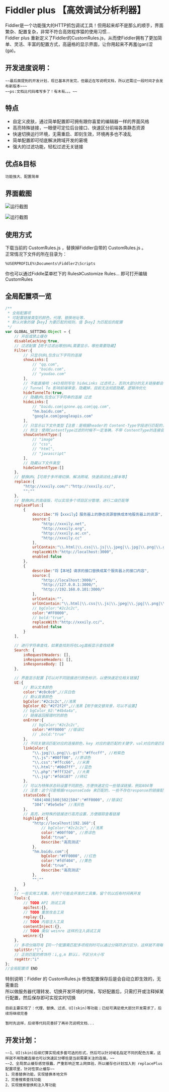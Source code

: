 # Fiddler plus 【高效调试分析利器】

Fiddler是一个功能强大的HTTP抓包调试工具！但用起来却不是那么的顺手，界面繁杂、配置复杂，非常不符合高效程序猿的使用习惯...   
Fiddler plus 重新定义了Fiddler的CustomRules.js，从而使Fiddler拥有了更加简单、灵活、丰富的配置方式，高逼格的显示界面，让你用起来不再羞(gan)涩(ga)。


## 开发进度说明：
	~~最后面提到的开发计划，现已基本开发完，但最近在写说明文档，所以还需过一段时间才会发布新版本~~~
	~~ps:文档比代码难写多了！有木有。。。~~


## 特点
* 自定义皮肤，通过简单配置即可拥有跟你喜爱的编辑器一样的界面风格
* 高亮特殊链接，一眼便可定位后台接口、快速区分前端各类静态资源
* 快速切换运行环境，无需重启、即刻生效，环境再多也不凌乱
* 简单配置即可彻底解决跨域开发的窘境
* 强大的过滤功能，轻松过滤无关链接


## 优点&目标
	功能强大、配置简单
	
## 界面截图
![运行截图](https://raw.githubusercontent.com/xxxily/Fiddler-plus/master/assets/screenshot/screenshot01.png "运行截图")     

![运行截图](https://raw.githubusercontent.com/xxxily/Fiddler-plus/master/assets/screenshot/screenshot02.png "运行截图")

## 使用方式

下载当前的 CustomRules.js ，替换掉Fiddler自带的 CustomRules.js 。  
正常情况下文件的所在目录为：  

	%USERPROFILE%\Documents\Fiddler2\Scripts

你也可以通过Fiddle菜单栏下的 Rules》Customize Rules...   即可打开编辑CustomRules

## 全局配置项一览
```javascript
/**
 * 全局配置项
 * 可配置链接类型的颜色，代理、替换地址等，
 * 默认对象的键【key】为要匹配的规则，值【key】为匹配后的配置
 */
var GLOBAL_SETTING:Object = {
    // 开启或禁止缓存
    disableCaching:true,
    // 过滤配置【用于过滤出哪些URL需要显示，哪些需要隐藏】
    Filter:{
        // 只显示URL包含以下字符的连接
        showLinks:[
            // "qq.com",
            // "baidu.com",
            // "youdao.com"
        ],
        // 不能直接吧 :443规则写在 hideLinks 过滤项上，否则大部分的无关链接都会被间接隐藏
        // Tunnel To 影响前端审查，隐藏掉，目前无法彻底隐藏，逻辑待优化
        hideTunnelTo:true,
        // 隐藏URL包含以下字符串的连接 过滤
        hideLinks:[
            // "baidu.com|qzone.qq.com|qq.com",
            "hm.baidu.com",
            "google.com|googleapis.com"
        ],
        // 只显示以下文件类型【注意：是根据header的 Content-Type字段进行匹配的，所以js文件直接写js是不行的,但支持模糊匹配 】
        // 附注：使用ContentType过滤的时候不一定准确，不带 ContentType的连接会被自动隐藏，该过滤选项的逻辑还有待优化和完善
        showContentType:[
            // "image"
            // "css",
            // "html",
            // "javascript"
        ],
        // 隐藏以下文件类型
        hideContentType:[]
    },
    // 替换URL【可用于多环境切换、解决跨域、快速调试线上脚本等】
    replace:{
        "http://xxxily.com/":"http://xxxily.cc/",
        "":""
    },
    // 替换URL的高级版，可以实现多个项目区分管理，进行二级匹配等
    replacePlus:[
        {
            describe:"将【xxxily】服务器上的静态资源替换成本地服务器上的资源",
            source:[
                "http://xxxily.net",
                "http://xxxily.org",
                "http://xxxily.ac.cn",
                "http://xxxily.cc"
            ],
            urlContain:"\\.html|\\.css|\\.js|\\.jpeg|\\.jpg|\\.png|\\.gif|\\.mp4|\\.flv|\\.webp",
            replaceWith:"http://localhost:3000",
            enabled:false
        },
        {
            describe:"将【本地】请求的接口替换成某个服务器上的接口内容",
            source:[
                "http://localhost:3000/",
                "http://127.0.0.1:3000/",
                "http://192.168.0.101:3000/"
            ],
            urlContain:"",
            urlUnContain:"\\.html|\\.css|\\.js|\\.jpeg|\\.jpg|\\.png|\\.gif|\\.ico|\\.mp4|\\.flv|\\.webp|/browser-sync/",
            // bgColor:"#2c2c2c",
            color:"#FF0000",
            // bold:"true",
            replaceWith:"http://xxxily.cc/",
            enabled:false
        }
    ],

    // 进行字符串查找，如果查找到将在Log面板显示查找结果
    Search: {
	    inRequestHeaders: [],
	    inResponseHeaders: [],
	    inResponseBody: []
	},

    // 界面显示配置【可以对不同链接进行颜色标识，以便快速定位相关链接】
    UI:{
        // 默认文本颜色
        color:"#c0c0c0",//灰白色
        // 默认背景颜色
        bgColor:"#2c2c2c",//浅黑
        bgColor_02:"#2f2f2f",//浅黑【用于做交替背景，可以不设置】
        // bgColor_02:"#4b4a4a",
        // 链接返回报错时的颜色
        onError:{
            // bgColor:"#2c2c2c",
            color:"#FF0000" //错误红
            // ,bold:"true"
        },
        // 不同关键词匹配对应的连接颜色，key 对应的是匹配的关键字，val对应的是匹配的颜色
        linkColor:{
            "\\.jpg|\\.png|\\.gif":"#ffccff", //粉紫色
            "\\.js":"#00ff00", //原谅色
            "\\.css":"#ffcc66", //米黄
            "\\.html":"#00d7ff", //蓝色
            "\\.php":"#fff32d", //大黄
            "\\.jsp":"#fd4107" //砖红
        },
        // 可以为特殊状态码设置不同颜色，方便快速定位一些错误链接，例如404等
        // 注意：这个只是根据responseCode 来匹配的，一些不存在response的链接配置是无效的，例如 502,504状态，应该是在onError里配置的
        statusCode:{
            "404|408|500|502|504":"#FF0000", //错误红
            "304":"#5e5e5e" //浅灰色
        },
        // 高亮，对特殊的链接进行高亮设置，方便跟踪查看链接
        highlight:{
            "http://localhost|192.168":{
                // bgColor:"#2c2c2c", //浅黑
                color:"#00ff00", //原谅色
                bold:"true",
                describe:"高亮测试"
            },
            "hm.baidu.com":{
                bgColor:"#FF0000", //红色
                color:"#fdf404", //黄色
                bold:"true",
                describe:"高亮测试"
            },
            "":""
        }
    },
    // 一些实用工具集，先列个可能会开发的工具集，留个坑以后有时间再开发
    Tools:{
        // TODO API 测试工具
        apiTest:{},
        // TODO 重放攻击工具
        replay:{},
        // TODO 内容注入工具
        contentInject:{},
        // TODO 类似 weinre 这样的注入调试工具
        weinre:{}
    },
    // 多项分隔符号【同一个配置需匹配多项规则时可以通过分隔符进行区分，这样就不用每个规则都要新开一份配置那么繁琐】
    splitStr:"|",
    // 正则匹配的修饰符：i,g,m 默认i，不区分大小写
    regAttr:"i"
};
//全局配置项 END
```
特别说明：Fiddler 的 CustomRules.js 修改配置保存后是会自动立即生效的，无需重启    
所以做服务器代理转发、切换开发环境的时候，写好配置后，只需打开或注释掉某行配置，然后保存即可实现实时切换
  
	
	目前主要实现了：代理、替换、过滤、UI(skin)等功能；已经可满足绝大部分开发需求了，后续将继续完善
	
	暂时先这样，后续等代码完善好了再补充说明文档...

## 开发计划：
	~~1、UI(skin)后续打算实现成多套可选的形式，然后可以针对域名指定不同的配色方案，这样就不用隐藏连接也可以快速区分哪些是当前需要关注的连接。~~
	~~2、全局禁止缓存感觉很蠢，严重影响正常上网体验，所以缓存也计划加入到 replacePlus 配置项里，针对性禁止缓存~~
	1、完善替换功能，实现替换本地文件
	2、完善搜索查找功能
	2、实现搜索替换和注入等功能

	
